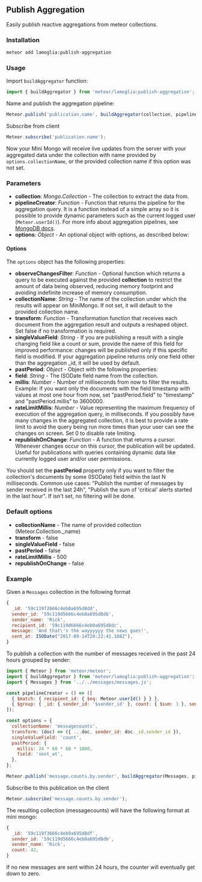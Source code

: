## Publish Aggregation

Easily publish reactive aggregations from meteor collections.

### Installation
```bash
meteor add lamoglia:publish-aggregation
```

### Usage

Import `buildAggregator` function:

```javascript
import { buildAggregator } from 'meteor/lamoglia:publish-aggregation';
```

Name and publish the aggregation pipeline:


```javascript
Meteor.publish('publication.name', buildAggregator(collection, pipelineCreator, options));
```

Subscribe from client

```javascript
Meteor.subscribe('publication.name');
```

Now your Mini Mongo will receive live updates from the server with your aggregated data under the collection with name provided by `options.collectionName`, or the provided collection name if this option was not set.

### Parameters

- **collection**: *Mongo.Collection* - The collection to extract the data from.
- **pipelineCreator**: *Function* - Function that returns the pipeline for the aggregation query. It is a function instead of a simple array so it is possible to provide dynamic parameters such as the current logged user (`Meteor.userId()`). For more info about aggregation pipelines, see [MongoDB docs](https://docs.mongodb.com/manual/core/aggregation-pipeline/).
- **options**: *Object* - An optional object with options, as described below:

#### Options

The `options` object has the following properties:
- **observeChangesFilter**: *Function* - Optional function which returns a query to be executed against the provided **collection** to restrict the amount of data being observed, reducing memory footprint and avoiding indefinite increase of memory consumption.
- **collectionName**: *String* - The name of the collection under which the results will appear on MiniMongo. If not set, it will default to the provided collection name.
- **transform**: *Function* - Transformation function that receives each document from the aggregation result and outputs a reshaped object. Set false if no transformation is required.
- **singleValueField**: *String* - If you are publishing a result with a single changing field like a count or sum, provide the name of this field for improved performance: changes will be published only if this specific field is modified. If your aggregation pipeline returns only one field other than the aggregation _id, it will be used by default.
- **pastPeriod**: *Object* - Object with the following properties:
 - **field**: *String* - The ISODate field name from the collection.
 - **millis**: *Number* - Number of milliseconds from now to filter the results. Example: if you want only the documents with the field timestamp with values at most one hour from now, set "pastPeriod.field" to "timestamp" and "pastPeriod.millis" to 3600000.
- **rateLimitMillis**: *Number* - Value representing the maximum frequency of execution of the aggregation query, in milliseconds. If you possibly have many changes in the aggregated collection, it is best to provide a rate limit to avoid the query being run more times than your user can see the changes on screen. Set 0 to disable rate limiting.
- **republishOnChange**: *Function* - A function that returns a cursor. Whenever changes occur on this cursor, the publication will be updated. Useful for publications with queries containing dynamic data like currently logged user and/or user permissions.

You should set the **pastPeriod** property only if you want to filter the collection's documents by some (ISODate) field within the last N milliseconds. Common use cases: "Publish the number of messages by sender received in the last 24h", "Publish the sum of 'critical' alerts started in the last hour". If isn't set, no filtering will be done.


### Default options

- **collectionName** - The name of provided collection (Meteor.Collection._name)
- **transform** - false
- **singleValueField** - false
- **pastPeriod** - false
- **rateLimitMillis** - 500
- **republishOnChange** - false

### Example

Given a `Messages` collection in the following format

```javascript
{
  _id: '59c119f2666c4eb0a695d8dd',
  sender_id: '59c119d5666c4eb0a695d8db',
  sender_name: 'Rick',
  recipient_id: '59c119d6666c4eb0a695d8dc',
  message: 'And that\'s the wayyyyyy the news goes!',
  sent_at: ISODate("2017-09-14T20:22:41.188Z"),
}
```

To publish a collection with the number of messages received in the past 24 hours grouped by sender:

```javascript
import { Meteor } from 'meteor/meteor';
import { buildAggregator } from 'meteor/lamoglia:publish-aggregation';
import { Messages } from '../../messages/messages.js';

const pipelineCreator = () => ([
  { $match: { recipient_id: { $eq: Meteor.userId() } } },
  { $group: { _id: { sender_id: '$sender_id' }, count: { $sum: 1 }, sender_name: { $first: '$sender_name' } } },
]);

const options = {
  collectionName: 'messagecounts',
  transform: (doc) => ({ ...doc, sender_id: doc._id.sender_id }),
  singleValueField: 'count',
  pastPeriod: {
    millis: 24 * 60 * 60 * 1000,
    field: 'sent_at',
  },
};

Meteor.publish('message.counts.by.sender', buildAggregator(Messages, pipelineCreator, options));
```

Subscribe to this publication on the client

```javascript
Meteor.subscribe('message.counts.by.sender');
```

The resulting collection (messagecounts) will have the following format at mini mongo:

```javascript
{
  _id: '59c119f3666c4eb0a695d8df',
  sender_id: '59c119d5666c4eb0a695d8db',
  sender_name: 'Rick',
  count: 42,
}
```

If no new messages are sent within 24 hours, the counter will eventually get down to zero.
